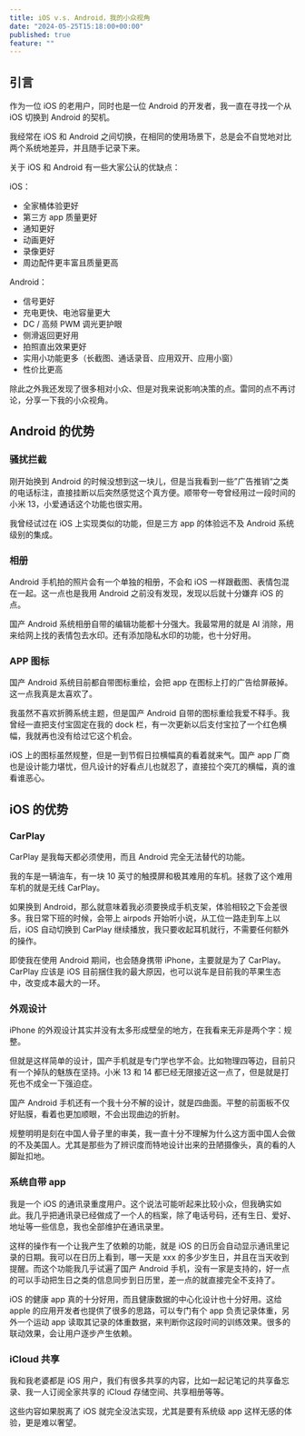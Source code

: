 ```yaml
---
title: iOS v.s. Android，我的小众视角
date: "2024-05-25T15:18:00+00:00"
published: true
feature: ""
---
```


## 引言

作为一位 iOS 的老用户，同时也是一位 Android 的开发者，我一直在寻找一个从 iOS 切换到 Android 的契机。

我经常在 iOS 和 Android 之间切换，在相同的使用场景下，总是会不自觉地对比两个系统地差异，并且随手记录下来。

关于 iOS 和 Android 有一些大家公认的优缺点：

iOS：

- 全家桶体验更好
- 第三方 app 质量更好
- 通知更好
- 动画更好
- 录像更好
- 周边配件更丰富且质量更高

Android：

- 信号更好
- 充电更快、电池容量更大
- DC / 高频 PWM 调光更护眼
- 侧滑返回更好用
- 拍照直出效果更好
- 实用小功能更多（长截图、通话录音、应用双开、应用小窗）
- 性价比更高

除此之外我还发现了很多相对小众、但是对我来说影响决策的点。雷同的点不再讨论，分享一下我的小众视角。

## Android 的优势

### 骚扰拦截

刚开始换到 Android 的时候没想到这一块儿，但是当我看到一些”广告推销“之类的电话标注，直接挂断以后突然感觉这个真方便。顺带夸一夸曾经用过一段时间的小米 13，小爱通话这个功能也很实用。

我曾经试过在 iOS 上实现类似的功能，但是三方 app 的体验远不及 Android 系统级别的集成。

### 相册

Android 手机拍的照片会有一个单独的相册，不会和 iOS 一样跟截图、表情包混在一起。这一点也是我用 Android 之前没有发现，发现以后就十分嫌弃 iOS 的点。

国产 Android 系统相册自带的编辑功能都十分强大。我最常用的就是 AI 消除，用来给网上找的表情包去水印。还有添加隐私水印的功能，也十分好用。

### APP 图标

国产 Android 系统目前都自带图标重绘，会把 app 在图标上打的广告给屏蔽掉。这一点我真是太喜欢了。

我虽然不喜欢折腾系统主题，但是国产 Android 自带的图标重绘我爱不释手。我曾经一直把支付宝固定在我的 dock 栏，有一次更新以后支付宝拉了一个红色横幅，我就再也没有给过它这个机会。

iOS 上的图标虽然规整，但是一到节假日拉横幅真的看着就来气。国产 app 厂商也是设计能力堪忧，但凡设计的好看点儿也就忍了，直接拉个突兀的横幅，真的谁看谁恶心。

## iOS 的优势

### CarPlay

CarPlay 是我每天都必须使用，而且 Android 完全无法替代的功能。

我的车是一辆油车，有一块 10 英寸的触摸屏和极其难用的车机。拯救了这个难用车机的就是无线 CarPlay。

如果换到 Android，那么就意味着我必须要换成手机支架，体验相较之下会差很多。我日常下班的时候，会带上 airpods 开始听小说，从工位一路走到车上以后，iOS 自动切换到 CarPlay 继续播放，我只要收起耳机就行，不需要任何额外的操作。

即使我在使用 Android 期间，也会随身携带 iPhone，主要就是为了 CarPlay。CarPlay 应该是 iOS 目前捆住我的最大原因，也可以说车是目前我的苹果生态中，改变成本最大的一环。

### 外观设计

iPhone 的外观设计其实并没有太多形成壁垒的地方，在我看来无非是两个字：规整。

但就是这样简单的设计，国产手机就是专门学也学不会。比如物理四等边，目前只有一个掉队的魅族在坚持。小米 13 和 14 都已经无限接近这一点了，但是就是打死也不成全一下强迫症。

国产 Android 手机还有一个我十分不解的设计，就是四曲面。平整的前面板不仅好贴膜，看着也更加顺眼，不会出现曲边的折射。

规整明明是刻在中国人骨子里的审美，我一直十分不理解为什么这方面中国人会做的不及美国人。尤其是那些为了辨识度而特地设计出来的丑陋摄像头，真的看的人脚趾扣地。

### 系统自带 app

我是一个 iOS 的通讯录重度用户。这个说法可能听起来比较小众，但我确实如此。我几乎把通讯录已经做成了一个人的档案，除了电话号码，还有生日、爱好、地址等一些信息，我也全部维护在通讯录里。

这样的操作有一个让我产生了依赖的功能，就是 iOS 的日历会自动显示通讯里记录的日期。我可以在日历上看到，哪一天是 xxx 的多少岁生日，并且在当天收到提醒。而这个功能我几乎试遍了国产 Android 手机，没有一家是支持的，好一点的可以手动把生日之类的信息同步到日历里，差一点的就直接完全不支持了。

iOS 的健康 app 真的十分好用，而且健康数据的中心化设计也十分好用。这给 apple 的应用开发者也提供了很多的思路，可以专门有个 app 负责记录体重，另外一个运动 app 读取其记录的体重数据，来判断你这段时间的训练效果。很多的联动效果，会让用户逐步产生依赖。

### iCloud 共享

我和我老婆都是 iOS 用户，我们有很多共享的内容，比如一起记笔记的共享备忘录、我一人订阅全家共享的 iCloud 存储空间、共享相册等等。

这些内容如果脱离了 iOS 就完全没法实现，尤其是要有系统级 app 这样无感的体验，更是难以奢望。
